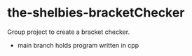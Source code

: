 # the-shelbies-bracketChecker
Group project to create a bracket checker.
* main branch holds program written in cpp

